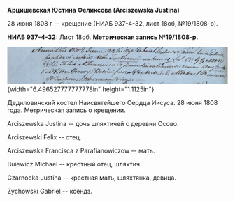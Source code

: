 **Арцишевская Юстина Феликсова (Arciszewska Justina)**

28 июня 1808 г -- крещение (НИАБ 937-4-32, лист 18об, №19/1808-р).

**НИАБ 937-4-32:** Лист 18об. **Метрическая запись №19/1808-р.**

![](./media/5528385640e9551036e62f6f206705fda5c33542.png){width="6.496527777777778in"
height="1.1125in"}

Дедиловичский костел Наисвятейшего Сердца Иисуса. 28 июня 1808 года.
Метрическая запись о крещении.

Arciszewska Justina -- дочь шляхтичей с деревни Осово.

Arciszewski Felix -- отец.

Arciszewska Francisca z Parafianowiczow -- мать.

Buiewicz Michael -- крестный отец, шляхтич.

Czarnocka Justina -- крестная мать, шляхтянка, девица.

Zychowski Gabriel -- ксёндз.
